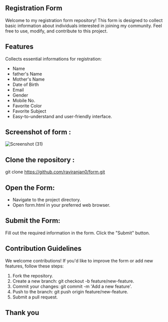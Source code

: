 ## Registration Form
Welcome to my registration form repository! This form is designed to collect basic information about individuals interested in joining my community. Feel free to use, modify, and contribute to this project.

## Features
Collects essential informations for registration:

- Name
- father's Name
- Mother's Name
- Date of Birth
- Email
- Gender
- Mobile No.
- Favorite Color
- Favorite Subject
- Easy-to-understand and user-friendly interface.

## Screenshot of form :

![Screenshot (31)](https://github.com/raviranjan0/Form/assets/100368738/685b1554-44b7-4b6c-bb68-e9684cc85543)


## Clone the repository :
git clone https://github.com/raviranjan0/form.git

## Open the Form:

- Navigate to the project directory.
- Open form.html in your preferred web browser.

## Submit the Form:
Fill out the required information in the form.
Click the "Submit" button.

## Contribution Guidelines
We welcome contributions! If you'd like to improve the form or add new features, follow these steps:

1. Fork the repository.
2. Create a new branch: git checkout -b feature/new-feature.
3. Commit your changes: git commit -m 'Add a new feature'.
4. Push to the branch: git push origin feature/new-feature.
5. Submit a pull request.


## Thank you
